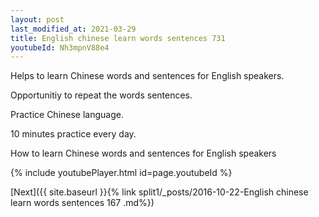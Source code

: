 ```yaml
---
layout: post
last_modified_at: 2021-03-29
title: English chinese learn words sentences 731 
youtubeId: Nh3mpnV88e4
---
```

 
 
Helps to learn Chinese words and sentences for English speakers.

Opportunitiy to repeat the words sentences. 

Practice Chinese language. 
 
10 minutes practice every day. 
 
How to learn Chinese words and sentences for English speakers 
 
{% include youtubePlayer.html id=page.youtubeId %}
 
 
[Next]({{ site.baseurl }}{% link  split1/_posts/2016-10-22-English chinese learn words sentences 167 .md%})
 
